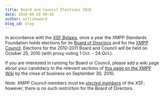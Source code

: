 ```yaml
---
title: Board and Council Elections 2010
date: 2010-09-28 08:43
author: willsheward
blog_id: blog
---
```


In accordance with the [XSF Bylaws](http://xmpp.org/about-xmpp/xsf/xsf-bylaws/), once a year the XMPP Standards Foundation holds elections for its [Board of Directors](http://xmpp.org/about-xmpp/xsf/the-xsf-board-of-directors/) and for the [XMPP Council](http://xmpp.org/about-xmpp/xsf/the-xsf-council/). Elections for the 2010-2011 Board and Council will be held on October 25, 2010 (with proxy voting 1 Oct. - 24 Oct.).

If you are interested in running for Board or Council, please add a wiki page about your candidacy to the relevant sections of [this page on the XMPP Wiki](http://wiki.xmpp.org/web/Board_and_Council_Elections_2010) by the close of business on September 30, 2010.

*Note*: XMPP Council members must be *[elected members](http://xmpp.org/about-xmpp/xsf/xsf-member-list/)* of the XSF; however, there is no such restriction for the Board of Directors.

